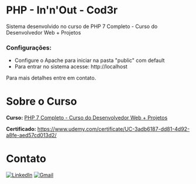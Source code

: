 # PHP - In'n'Out - Cod3r

Sistema desenvolvido no curso de PHP 7 Completo - Curso do Desenvolvedor Web + Projetos

### Configurações:

- Configure o Apache para iniciar na pasta "public" com default
- Para entrar no sistema acesse: http://localhost

Para mais detalhes entre em contato.

# Sobre o Curso

**Curso:**
<a href="https://www.udemy.com/course/php-7-completo/">PHP 7 Completo - Curso do Desenvolvedor Web + Projetos</a>

**Certificado:**
https://www.udemy.com/certificate/UC-3adb6187-dd81-4d92-a8fe-aed57cd013d2/

# Contato

[![LinkedIn](https://img.shields.io/badge/linkedin-%230077B5.svg?style=for-the-badge&logo=linkedin&logoColor=white&link=LINK-DO-SEU-LINKEDIN)](https://www.linkedin.com/in/rodrigo-goncalves-de-anchieta/)
[![Gmail](https://img.shields.io/badge/Gmail-D14836?style=for-the-badge&logo=gmail&logoColor=white&link=mailto:rodrigoganchieta@gmail.com)](mailto:rodrigoganchieta@gmail.com)
